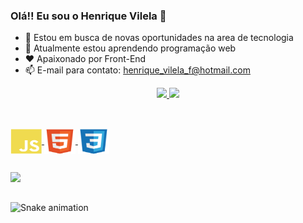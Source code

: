 ### Olá!! Eu sou o Henrique Vilela 👋


- 🔭 Estou em busca de novas oportunidades na area de tecnologia
- 🌱 Atualmente estou aprendendo programação web
- ❤️ Apaixonado por Front-End
- 📫 E-mail para contato: henrique_vilela_f@hotmail.com

<div align="center">
  <a href="https://github.com/RickVilela">
  <img height="180em" src="https://github-readme-stats.vercel.app/api?username=RickVilela&show_icons=true&theme=dracula&include_all_commits=true&count_private=true"/>
  <img height="180em" src="https://github-readme-stats.vercel.app/api/top-langs/?username=RickVilela&layout=compact&langs_count=7&theme=dracula"/>
</div>
  
  ##
  
  <div style="display: inline_block"><br>
  <img align="center" alt="Rick-Js" height="40" width="50" src="https://raw.githubusercontent.com/devicons/devicon/master/icons/javascript/javascript-plain.svg">
  <img align="center" alt="Rick-HTML" height="40" width="50" src="https://raw.githubusercontent.com/devicons/devicon/master/icons/html5/html5-original.svg">
  <img align="center" alt="Rick-CSS" height="40" width="50" src="https://raw.githubusercontent.com/devicons/devicon/master/icons/css3/css3-original.svg">
    
   ##
    
  <div> 
   <a href="www.linkedin.com/in/henrique-vilela-253938172" target="_blank"><img src="https://img.shields.io/badge/-LinkedIn-%230077B5?style=for-the-badge&logo=linkedin&logoColor=white" target="_blank"></a>
    
   ##
    
 ![Snake animation](https://github.com/RickVilela/RickVilela/blob/output/github-contribution-grid-snake.svg)
    
 </div>   
    
